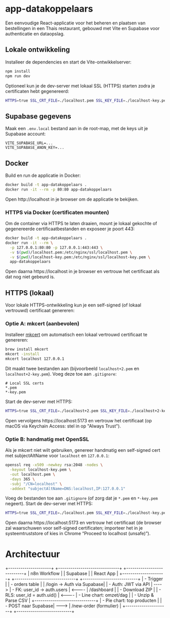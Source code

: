 # app-datakoppelaars

Een eenvoudige React-applicatie voor het beheren en plaatsen van bestellingen in een Thais restaurant, gebouwd met Vite en Supabase voor authenticatie en dataopslag.

## Lokale ontwikkeling

Installeer de dependencies en start de Vite-ontwikkelserver:

```bash
npm install
npm run dev
```

Optioneel kun je de dev-server met lokaal SSL (HTTPS) starten zodra je certificaten hebt gegenereerd:
```bash
HTTPS=true SSL_CRT_FILE=./localhost.pem SSL_KEY_FILE=./localhost-key.pem npm run dev
```

## Supabase gegevens

Maak een `.env.local` bestand aan in de root-map, met de keys uit je Supabase account:

```
VITE_SUPABASE_URL=...
VITE_SUPABASE_ANON_KEY=...
```

## Docker

Build en run de applicatie in Docker:

```bash
docker build -t app-datakoppelaars .
docker run -it --rm -p 80:80 app-datakoppelaars
```

Open http://localhost in je browser om de applicatie te bekijken.

### HTTPS via Docker (certificaten mounten)
Om de container via HTTPS te laten draaien, mount je lokaal gekochte of gegenereerde certificaatbestanden en exposeer je poort 443:

```bash
docker build -t app-datakoppelaars .
docker run -it --rm \
  -p 127.0.0.1:80:80 -p 127.0.0.1:443:443 \
  -v $(pwd)/localhost.pem:/etc/nginx/ssl/localhost.pem \
  -v $(pwd)/localhost-key.pem:/etc/nginx/ssl/localhost-key.pem \
  app-datakoppelaars
```

Open daarna https://localhost in je browser en vertrouw het certificaat als dat nog niet gebeurd is.

## HTTPS (lokaal)

Voor lokale HTTPS-ontwikkeling kun je een self-signed (of lokaal vertrouwd) certificaat genereren:

### Optie A: mkcert (aanbevolen)
Installeer [mkcert](https://github.com/FiloSottile/mkcert) om automatisch een lokaal vertrouwd certificaat te genereren:
```bash
brew install mkcert
mkcert -install
mkcert localhost 127.0.0.1
```
Dit maakt twee bestanden aan (bijvoorbeeld `localhost+2.pem` en `localhost+2-key.pem`). Voeg deze toe aan `.gitignore`:
```gitignore
# Local SSL certs
*.pem
*-key.pem
```
Start de dev-server met HTTPS:
```bash
HTTPS=true SSL_CRT_FILE=./localhost+2.pem SSL_KEY_FILE=./localhost+2-key.pem npm run dev
```
Open vervolgens https://localhost:5173 en vertrouw het certificaat (op macOS via Keychain Access: stel in op "Always Trust").

### Optie B: handmatig met OpenSSL
Als je mkcert niet wilt gebruiken, genereer handmatig een self-signed cert met subjectAltName voor `localhost` en `127.0.0.1`:
```bash
openssl req -x509 -newkey rsa:2048 -nodes \
  -keyout localhost-key.pem \
  -out localhost.pem \
  -days 365 \
  -subj "/CN=localhost" \
  -addext "subjectAltName=DNS:localhost,IP:127.0.0.1"
```
Voeg de bestanden toe aan `.gitignore` (of zorg dat je `*.pem` en `*-key.pem` negeert).
Start de dev-server met HTTPS:
```bash
HTTPS=true SSL_CRT_FILE=./localhost.pem SSL_KEY_FILE=./localhost-key.pem npm run dev
```
Open daarna https://localhost:5173 en vertrouw het certificaat (de browser zal waarschuwen voor self-signed certificaten; importeer het in je systeemtruststore of kies in Chrome “Proceed to localhost (unsafe)”).

# Architectuur

+---------------------+ +------------------------------+ +---------------------------+
| n8n Workflow | | Supabase | | React App |
+---------------------+ +------------------------------+ +---------------------------+
| - Trigger | | - orders table | | /login → Auth via Supabase|
| - Auth: JWT via API | ----> | - FK: user_id → auth.users | <---- | /dashboard |
| - Download ZIP | | - RLS: user_id = auth.uid() | <---- | - Line chart: omzet/dag |
| - Unzip & Parse CSV | +------------------------------+ | - Pie chart: top producten |
| - POST naar Supabase| ---> | /new-order (formulier) |
+---------------------+ +---------------------------+